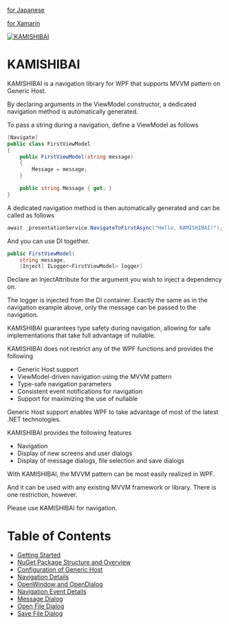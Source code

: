 [for Japanese](https://zenn.dev/nuits_jp/books/introduction-to-kamishibai)

[for Xamarin](Xamarin/README.md)

[![KAMISHIBAI](https://raw.githubusercontent.com/nuitsjp/KAMISHIBAI/master/Images/KAMISHIBAI.png)](https://github.com/nuitsjp/KAMISHIBAI/blob/master/README.md)

# KAMISHIBAI

KAMISHIBAI is a navigation library for WPF that supports MVVM pattern on Generic Host.

By declaring arguments in the ViewModel constructor, a dedicated navigation method is automatically generated.

To pass a string during a navigation, define a ViewModel as follows

```cs
[Navigate]
public class FirstViewModel
{
    public FirstViewModel(string message)
    {
        Message = message;
    }

    public string Message { get; }
}
```

A dedicated navigation method is then automatically generated and can be called as follows

```cs
await _presentationService.NavigateToFirstAsync("Hello, KAMISHIBAI!");
```

And you can use DI together.

```cs
public FirstViewModel(
    string message, 
    [Inject] ILogger<FirstViewModel> logger)
```

Declare an InjectAttribute for the argument you wish to inject a dependency on.

The logger is injected from the DI container. Exactly the same as in the navigation example above, only the message can be passed to the navigation.


KAMISHIBAI guarantees type safety during navigation, allowing for safe implementations that take full advantage of nullable.

KAMISHIBAI does not restrict any of the WPF functions and provides the following

- Generic Host support
- ViewModel-driven navigation using the MVVM pattern
- Type-safe navigation parameters
- Consistent event notifications for navigation
- Support for maximizing the use of nullable

Generic Host support enables WPF to take advantage of most of the latest .NET technologies.

KAMISHIBAI provides the following features

- Navigation
- Display of new screens and user dialogs
- Display of message dialogs, file selection and save dialogs

With KAMISHIBAI, the MVVM pattern can be most easily realized in WPF.

And it can be used with any existing MVVM framework or library. There is one restriction, however.

Please use KAMISHIBAI for navigation.

# Table of Contents

- [Getting Started](/docs/02-getting-started.md)
- [NuGet Package Structure and Overview](/docs/03-overview.md)
- [Configuration of Generic Host](/docs/04-hosting.md)
- [Navigation Details](/docs/05-navigation.md)
- [OpenWindow and OpenDialog](/docs/06-open-window-and-dialog.md)
- [Navigation Event Details](/docs/07-navigation-event.md)
- [Message Dialog](/docs/08-message-dialog.md)
- [Open File Dialog](/docs/09-open-file-dialog.md)
- [Save File Dialog](/docs/10-save-file-dialog.md)